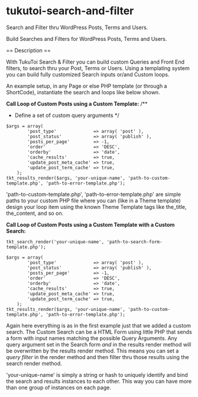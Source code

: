 # tukutoi-search-and-filter
 Search and Filter thru WordPress Posts, Terms and Users.

Build Searches and Filters for WordPress Posts, Terms and Users.

== Description ==

With TukuToi Search & Filter you can build custom Queries and Front End filters, to search thru your Post, Terms or Users.
Using a templating system you can build fully customized Search inputs or/and Custom loops.

An example setup, in any Page or else PHP template (or through a ShortCode), instantiate the search and loops like below shown.

**Call Loop of Custom Posts using a Custom Template:**
/**
 * Define a set of custom query arguments 
 */
```
$args = array(
		'post_type'              => array( 'post' ),
		'post_status'            => array( 'publish' ),
		'posts_per_page'         => -1,
		'order'                  => 'DESC',
		'orderby'                => 'date',
		'cache_results'          => true,
		'update_post_meta_cache' => true,
		'update_post_term_cache' => true,
	);
tkt_results_render($args, 'your-unique-name', 'path-to-custom-template.php', 'path-to-error-template.php');
```
'path-to-custom-template.php', 'path-to-error-template.php' are simple paths to your custom PHP file where you can (like in a Theme template) design your loop item using the known Theme Template tags like the_title, the_content, and so on.

**Call Loop of Custom Posts using a Custom Template with a Custom Search:**
```
tkt_search_render('your-unique-name', 'path-to-search-form-template.php');

$args = array(
		'post_type'              => array( 'post' ),
		'post_status'            => array( 'publish' ),
		'posts_per_page'         => -1,
		'order'                  => 'DESC',
		'orderby'                => 'date',
		'cache_results'          => true,
		'update_post_meta_cache' => true,
		'update_post_term_cache' => true,
	);
tkt_results_render($args, 'your-unique-name', 'path-to-custom-template.php', 'path-to-error-template.php');
```

Again here everything is as in the first example just that we added a custom search.
The Custom Search can be a HTML Form using little PHP that sends a form with input names matching the possible Query Arguments.
Any query argument set in the Search form *and* in the results render method will be overwritten by the results render method.
This means you can set a *query filter* in the render method and then filter thru those results using the search render method.

'your-unique-name' is simply a string or hash to uniquely identify and bind the search and results instances to each other.
This way you can have more than one group of instances on each page.
